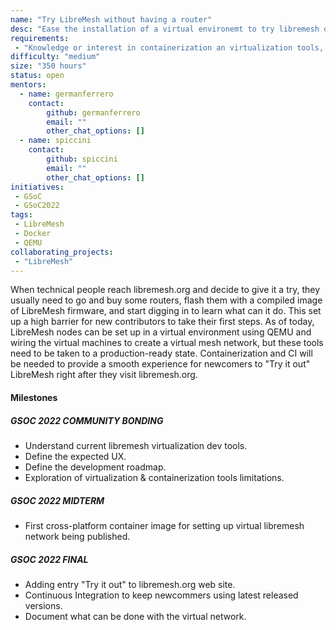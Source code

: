 ```yaml
---
name: "Try LibreMesh without having a router"
desc: "Ease the installation of a virtual environemt to try libremesh out"
requirements:
 - "Knowledge or interest in containerization an virtualization tools, such as docker"
difficulty: "medium"
size: "350 hours"
status: open
mentors:
  - name: germanferrero
    contact:
        github: germanferrero
        email: ""
        other_chat_options: []
  - name: spiccini
    contact:
        github: spiccini
        email: ""
        other_chat_options: []
initiatives:
 - GSoC
 - GSoC2022
tags:
 - LibreMesh
 - Docker
 - QEMU
collaborating_projects:
 - "LibreMesh"
---
```


When technical people reach libremesh.org and decide to give it a try, they usually need to go and buy some routers, flash them with a compiled image of LibreMesh firmware, and start digging in to learn what can it do.
This set up a high barrier for new contributors to take their first steps.
As of today, LibreMesh nodes can be set up in a virtual environment using QEMU and wiring the virtual machines to create a virtual mesh network, but these tools need to be taken to a production-ready state. Containerization and CI will be needed to provide a smooth experience for newcomers to "Try it out" LibreMesh right after they visit libremesh.org.

#### Milestones

##### GSOC 2022 COMMUNITY BONDING

* Understand current libremesh virtualization dev tools.
* Define the expected UX. 
* Define the development roadmap.
* Exploration of virtualization & containerization tools limitations.

##### GSOC 2022 MIDTERM

* First cross-platform container image for setting up virtual libremesh network being published.

##### GSOC 2022 FINAL

* Adding entry "Try it out" to libremesh.org web site.
* Continuous Integration to keep newcommers using latest released versions. 
* Document what can be done with the virtual network.
